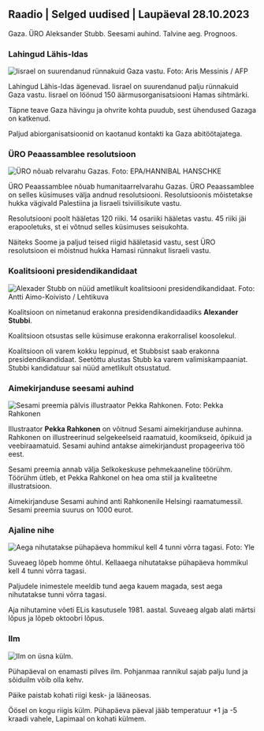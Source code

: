 ## Raadio \| Selged uudised \| Laupäeval 28.10.2023

Gaza. ÜRO Aleksander Stubb. Seesami auhind. Talvine aeg. Prognoos.

### Lahingud Lähis-Idas

![Iisrael on suurendanud rünnakuid Gaza vastu. Foto: Aris Messinis / AFP](https://images.cdn.yle.fi/image/upload/c_crop,h_2880,w_5120,x_0,y_531/ar_1.7777777777777777,c_fill,g_faces,h_1210,/w_prdq_auto:eco/f_auto/fl_lossy/v1698410872/39-1192351653bb10bf0b47)

Lahingud Lähis-Idas ägenevad. Iisrael on suurendanud palju rünnakuid Gaza vastu. Iisrael on löönud 150 äärmusorganisatsiooni Hamas sihtmärki.

Täpne teave Gaza hävingu ja ohvrite kohta puudub, sest ühendused Gazaga on katkenud.

Paljud abiorganisatsioonid on kaotanud kontakti ka Gaza abitöötajatega.

### ÜRO Peaassamblee resolutsioon

![ÜRO nõuab relvarahu Gazas. Foto: EPA/HANNIBAL HANSCHKE](https://images.cdn.yle.fi/image/upload/c_crop,h_3150,w_5600,x_0,y_268/ar_1.7777777777777777,c_fill,g_faces,h_01675,w_01670q_auto:eco/f_auto/fl_lossy/v1698499380/39-1192714653d0ab7d4d4c)

ÜRO Peaassamblee nõuab humanitaarrelvarahu Gazas. ÜRO Peaassamblee on selles küsimuses välja andnud resolutsiooni. Resolutsioonis mõistetakse hukka vägivald Palestiina ja Iisraeli tsiviilisikute vastu.

Resolutsiooni poolt hääletas 120 riiki. 14 osariiki hääletas vastu. 45 riiki jäi erapooletuks, st ei võtnud selles küsimuses seisukohta.

Näiteks Soome ja paljud teised riigid hääletasid vastu, sest ÜRO resolutsioon ei mõistnud hukka Hamasi rünnakut Iisraeli vastu.

### Koalitsiooni presidendikandidaat

![Alexader Stubb on nüüd ametlikult koalitsiooni presidendikandidaat. Foto: Antti Aimo-Koivisto / Lehtikuva](https://images.cdn.yle.fi/image/upload/c_crop,h_2880,w_5120,x_0,y_287/ar_1.7777777777777777,c_fill,g_faces,wpr167,hpr1670/q_auto:eco/f_auto/fl_lossy/v1698494219/39-1192698653cf6c267686)

Koalitsioon on nimetanud erakonna presidendikandidaadiks **Alexander Stubbi**.

Koalitsioon otsustas selle küsimuse erakonna erakorralisel koosolekul.

Koalitsioon oli varem kokku leppinud, et Stubbsist saab erakonna presidendikandidaat. Seetõttu alustas Stubb ka varem valimiskampaaniat. Stubbi kandidatuur sai nüüd ametlikult otsustatud.

### Aimekirjanduse seesami auhind

![Sesami preemia pälvis illustraator Pekka Rahkonen. Foto: Pekka Rahkonen](https://images.cdn.yle.fi/image/upload/c_crop,h_861,w_1531,x_2,y_65/ar_1.7777777777777777,c_fill,g_faces,h_675,w_prq_2:000/d_prq_1:00eco/f_auto/fl_lossy/v1698504762/39-1192741653d1f5e2611a)

Illustraator **Pekka Rahkonen** on võitnud Sesami aimekirjanduse auhinna. Rahkonen on illustreerinud selgekeelseid raamatuid, koomikseid, õpikuid ja veebiraamatuid. Sesami auhind antakse aimekirjandust propageeriva töö eest.

Sesami preemia annab välja Selkokeskuse pehmekaaneline töörühm. Töörühm ütleb, et Pekka Rahkonel on hea oma stiil ja kvaliteetne illustratsioon.

Aimekirjanduse Sesami auhind anti Rahkonenile Helsingi raamatumessil. Sesami preemia suurus on 1000 eurot.

### Ajaline nihe

![Aega nihutatakse pühapäeva hommikul kell 4 tunni võrra tagasi. Foto: Yle](https://images.cdn.yle.fi/image/upload/c_crop,h_900,w_1600,x_0,y_0/ar_1.7777777777777777,c_fill,g_faces,h_675,w_1200/0/qpr_1e/f_auto/fl_lossy/v1603530654/14-svyle-6142553197327452bd)

Suveaeg lõpeb homme õhtul. Kellaaega nihutatakse pühapäeva hommikul kell 4 tunni võrra tagasi.

Paljudele inimestele meeldib tund aega kauem magada, sest aega nihutatakse tunni võrra tagasi.

Aja nihutamine võeti ELis kasutusele 1981. aastal. Suveaeg algab alati märtsi lõpus ja lõpeb oktoobri lõpus.

### Ilm

![Ilm on üsna külm.](https://images.cdn.yle.fi/image/upload/c_crop,h_1080,w_1919,x_0,y_0/ar_1.7777777777777777,c_fill,g_faces,h_675,w_pr.1_2050/q_auto:eco/f_auto/fl_lossy/v1698504972/39-1192742653d20d3625ce)

Pühapäeval on enamasti pilves ilm. Pohjanmaa rannikul sajab palju lund ja sõiduilm võib olla kehv.

Päike paistab kohati riigi kesk- ja lääneosas.

Öösel on kogu riigis külm. Pühapäeva päeval jääb temperatuur +1 ja -5 kraadi vahele, Lapimaal on kohati külmem.